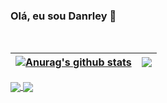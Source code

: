 ### Olá, eu sou Danrley 👋
<br>



| <a href="https://github.com/anuraghazra/github-readme-stats"><img align="center" src="https://github-readme-stats.vercel.app/api?username=Danrley-Lima&show_icons=true&theme=nightowl&hide=issues&hide_title&hide_border=true" alt="Anurag's github stats" /></a> | <a href="https://github.com/anuraghazra/github-readme-stats"><img align="center" src="https://github-readme-stats.vercel.app/api/top-langs/?username=Danrley-Lima&theme=nightowl&exclude_repo=autocomplete-e-autocorrect&hide=jupyter%20notebook,css,ejs&hide_border=true&layout=compact" /></a> |
| ------------- | ------------- |

<a href="https://github.com/Danrley-Lima/snaze-game">
  <img align="center" src="https://github-readme-stats.vercel.app/api/pin/?username=danrley-lima&repo=snaze-game&theme=nightowl&hide_border=true" />
</a>
<a href="https://github.com/Danrley-Lima/jogo-da-forca">
  <img align="center" src="https://github-readme-stats.vercel.app/api/pin/?username=danrley-lima&repo=jogo-da-forca&theme=nightowl&hide_border=true" />
</a>
